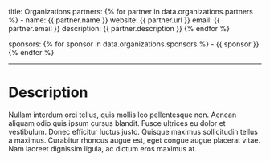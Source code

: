 title: Organizations
partners: 
    {% for partner in data.organizations.partners %}
    - name: {{ partner.name }}
      website: {{ partner.url }}
      email: {{ partner.email }}
      description: {{ partner.description }}
    {% endfor %}

sponsors: 
    {% for sponsor in data.organizations.sponsors %}
    - {{ sponsor }}
    {% endfor %}


---

# Description

Nullam interdum orci tellus, quis mollis leo pellentesque non. Aenean aliquam odio quis ipsum cursus blandit. Fusce ultrices eu dolor et vestibulum. Donec efficitur luctus justo. Quisque maximus sollicitudin tellus a maximus. Curabitur rhoncus augue est, eget congue augue placerat vitae. Nam laoreet dignissim ligula, ac dictum eros maximus at.


